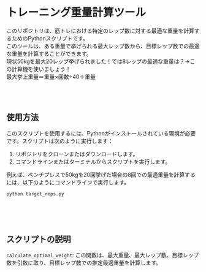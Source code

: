 # トレーニング重量計算ツール

このリポジトリは、筋トレにおける特定のレップ数に対する最適な重量を計算するためのPythonスクリプトです。<br>
このツールは、ある重量で挙げられる最大レップ数から、目標レップ数での最適な重量を計算することができます。<br> 
現状50kgを最大20レップ挙げられました！では8レップの最適な重量は？→この計算機を使いましょう！<br>
最大挙上重量＝重量×回数÷40＋重量<br>
<br><br><br>

## 使用方法

このスクリプトを使用するには、Pythonがインストールされている環境が必要です。スクリプトは次のように実行します：

1. リポジトリをクローンまたはダウンロードします。
2. コマンドラインまたはターミナルからスクリプトを実行します。

例えば、ベンチプレスで50kgを20回挙げた場合の8回での最適重量を計算するには、以下のようにコマンドラインで実行します。

```bash
python target_reps.py
```
<br><br><br>

## スクリプトの説明

`calculate_optimal_weight`: この関数は、最大重量、最大レップ数、目標レップ数を引数に取り、目標レップ数での推定最適重量を計算します。  